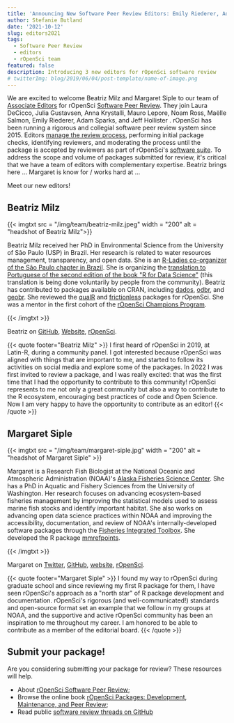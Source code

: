 ```yaml
---
title: 'Announcing New Software Peer Review Editors: Emily Riederer, Adam Sparks, and Jeff Hollister'
author: Stefanie Butland
date: '2021-10-12'
slug: editors2021
tags:
  - Software Peer Review
  - editors
  - rOpenSci team
featured: false
description: Introducing 3 new editors for rOpenSci software review
# twitterImg: blog/2019/06/04/post-template/name-of-image.png
---
```

We are excited to welcome Beatriz Milz and Margaret Siple to our team of [Associate Editors](/software-review/#editors) for rOpenSci [Software Peer Review](/software-review/).
They join Laura DeCicco, Julia Gustavsen, Anna Krystalli, Mauro Lepore, Noam Ross, Maëlle Salmon, Emily Riederer, Adam Sparks, and Jeff Hollister .
rOpenSci has been running a rigorous and collegial software peer review system since 2015.
Editors [manage the review process](https://devguide.ropensci.org/editorguide.html), performing initial package checks, identifying reviewers, and moderating the process until the package is accepted by reviewers as part of rOpenSci's [software suite](https://ropensci.org/packages/).
To address the scope and volume of packages submitted for review, it's critical that we have a team of editors with complementary expertise.
Beatriz brings here ...
Margaret is know for / works hard at ...

Meet our new editors!

## Beatriz Milz

{{< imgtxt src = "/img/team/beatriz-milz.jpeg" width = "200" alt = "headshot of Beatriz Milz">}}

Beatriz Milz received her PhD in Environmental Science from the University of São Paulo (USP) in Brazil. Her research is related to water resources management, transparency, and open data. She is an [R-Ladies co-organizer of the São Paulo chapter in Brazil](https://rladies-sp.org/). She is organizing the [translation to Portuguese of the second edition of the book "R for Data Science"](https://cienciadedatos.github.io/pt-r4ds/) (this translation is being done voluntarily by people from the community).
Beatriz has contributed to packages available on CRAN, including [dados](https://cienciadedatos.github.io/dados/), [odbr](https://hsvab.github.io/odbr/), and [geobr](https://ipeagit.github.io/geobr/index.html). She reviewed the [qualR](https://docs.ropensci.org/qualR/) and [frictionless](https://docs.ropensci.org/frictionless/) packages for rOpenSci. She was a mentor in the first cohort of the [rOpenSci Champions Program](https://ropensci.org/champions/).

{{< /imgtxt >}}

Beatriz on [GitHub](https://github.com/beatrizmilz), [Website](https://beamilz.com/), [rOpenSci](/author/beatriz-milz/).

{{< quote footer="Beatriz Milz" >}}
I first heard of rOpenSci in 2019, at Latin-R, during a community panel. I got interested because rOpenSci was aligned with things that are important to me, and started to follow its activities on social media and explore some of the packages. In 2022 I was first invited to review a package, and I was really excited: that was the first time that I had the opportunity to contribute to this community!  rOpenSci represents to me not only a great community but also a way to contribute to the R ecosystem, encouraging best practices of code and Open Science. Now I am very happy to have the opportunity to contribute as an editor!
{{< /quote >}}


## Margaret Siple

{{< imgtxt src = "/img/team/margaret-siple.jpg" width = "200" alt = "headshot of Margaret Siple" >}}

Margaret is a Research Fish Biologist at the National Oceanic and Atmospheric Administration (NOAA)'s [Alaska Fisheries Science Center](https://www.fisheries.noaa.gov/about/alaska-fisheries-science-center). She has a PhD in Aquatic and Fishery Sciences from the University of Washington. Her research focuses on advancing ecosystem-based fisheries management by improving the statistical models used to assess marine fish stocks and identify important habitat. She also works on advancing open data science practices within NOAA and improving the accessibility, documentation, and review of NOAA's internally-developed software packages through the [Fisheries Integrated Toolbox](https://noaa-fisheries-integrated-toolbox.github.io/). She developed the R package [mmrefpoints](https://joss.theoj.org/papers/10.21105/joss.03888).

{{< /imgtxt >}}

Margaret on [Twitter](https://twitter.com/margaretsiple), [GitHub](https://github.com/MargaretSiple-NOAA), [website](https://margaretsiple-noaa.github.io/siple-quarto/), [rOpenSci](/author/margaret-siple/).

{{< quote footer="Margaret Siple" >}}
I found my way to rOpenSci during graduate school and since reviewing my first R package for them, I have seen rOpenSci's approach as a "north star" of R package development and documentation. rOpenSci's rigorous (and well-communicated!) standards and open-source format set an example that we follow in my groups at NOAA, and the supportive and active rOpenSci community has been an inspiration to me throughout my career. I am honored to be able to contribute as a member of the editorial board.
{{< /quote >}}

## Submit your package!

Are you considering submitting your package for review? These resources will help.

- About [rOpenSci Software Peer Review](/software-review/);
- Browse the online book [rOpenSci Packages: Development, Maintenance, and Peer Review](https://devguide.ropensci.org/);
- Read public [software review threads on GitHub](https://github.com/ropensci/software-review/issues)

